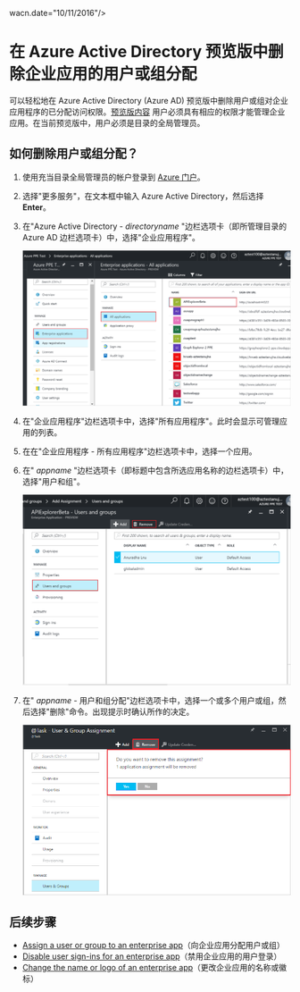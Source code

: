 <properties
	pageTitle="在 Azure Active Directory 预览版中删除企业应用的用户或组分配 | Azure"
	description="如何在 Azure Active Directory 的企业应用中删除对用户或组的访问权限分配"
	services="active-directory"
	documentationCenter=""
	authors="curtand"
	manager="femila"
	editor=""/>

<tags
	ms.service="active-directory"
	ms.workload="identity"
	ms.tgt_pltfrm="na"
	ms.devlang="na"
	ms.topic="article"
	ms.date="09/12/2016"
	ms.author="curtand"
   wacn.date="10/11/2016"/>
	wacn.date="10/11/2016"/>


# 在 Azure Active Directory 预览版中删除企业应用的用户或组分配

可以轻松地在 Azure Active Directory (Azure AD) 预览版中删除用户或组对企业应用程序的已分配访问权限。[预览版内容](/documentation/articles/active-directory-preview-explainer/) 用户必须具有相应的权限才能管理企业应用。在当前预览版中，用户必须是目录的全局管理员。

## 如何删除用户或组分配？

1. 使用充当目录全局管理员的帐户登录到 [Azure 门户](https://portal.azure.cn)。

2. 选择"更多服务"，在文本框中输入 Azure Active Directory，然后选择 **Enter**。

3. 在"Azure Active Directory - *directoryname* "边栏选项卡（即所管理目录的 Azure AD 边栏选项卡）中，选择"企业应用程序"。

	![打开企业应用](./media/active-directory-coreapps-remove-assignment-user-azure-portal/open-enterprise-apps.png)

4. 在"企业应用程序"边栏选项卡中，选择"所有应用程序"。此时会显示可管理应用的列表。

5. 在在"企业应用程序 - 所有应用程序"边栏选项卡中，选择一个应用。

6. 在" *appname* "边栏选项卡（即标题中包含所选应用名称的边栏选项卡）中，选择"用户和组"。

	![选择用户或组](./media/active-directory-coreapps-remove-assignment-user-azure-portal/remove-app-users.png)

7. 在" *appname* - 用户和组分配"边栏选项卡中，选择一个或多个用户或组，然后选择"删除"命令。出现提示时确认所作的决定。

	![选择"删除"命令](./media/active-directory-coreapps-remove-assignment-user-azure-portal/remove-users.png)

## 后续步骤

- [Assign a user or group to an enterprise app](/documentation/articles/active-directory-coreapps-assign-user-azure-portal/)（向企业应用分配用户或组）
- [Disable user sign-ins for an enterprise app](/documentation/articles/active-directory-coreapps-disable-app-azure-portal/)（禁用企业应用的用户登录）
- [Change the name or logo of an enterprise app](/documentation/articles/active-directory-coreapps-change-app-logo-azure-portal/)（更改企业应用的名称或徽标）

<!---HONumber=Mooncake_0926_2016-->
